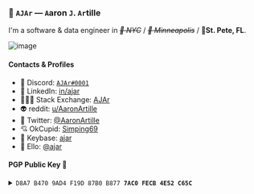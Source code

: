 ### 🚪 `AJAr` — `A`aron `J`. `Ar`tille

I'm a software &amp; data engineer in _~~🗽 NYC~~_ / _~~🌉 Minneapolis~~_ / 🌴**St. Pete, FL**.

![image](https://user-images.githubusercontent.com/612499/134766803-9d5de389-ec56-413c-949c-42f6ef09cdc6.png)

#### Contacts & Profiles

- 👾 Discord: [`AJAr#0001`](https://discordapp.com/users/254277765312806912)
- 🧳 LinkedIn: [in/ajar](https://www.linkedin.com/in/ajar)
- 👨🏻‍💻 Stack Exchange: [AJAr](https://security.stackexchange.com/users/67475/ajar) 
- 👽 reddit: [u/AaronArtille](https://www.reddit.com/u/AaronArtille)
- 🍊 Twitter: [@AaronArtille](https://www.twitter.com/AaronArtille)
- 💘 OkCupid: [Simping69](https://www.youtube.com/watch?v=eBGIQ7ZuuiU)
- 🔐 Keybase: [ajar](https://www.keybase.io/ajar)
- 🎨 Ello: [@ajar](https://ello.co/ajar)

#### PGP Public Key 🤫
<details>
  <summary>
    <code>D8A7 B470 9AD4 F19D 87B0 B877 <b>7AC0 FECB 4E52 C65C</b></code>
  </summary>
  <br>
  
  ```
  -----BEGIN PGP PUBLIC KEY BLOCK-----

  mDMEYnkSDBYJKwYBBAHaRw8BAQdADx4/DQqnc0hjQYZrf+7VnJVRl4Ah637/BVP7
  Tv656Nu0J0Fhcm9uIEFydGlsbGUgKCJBSkFyIikgPGFhcm9uQGFqYXIub3JnPoiQ
  BBMWCAA4FiEE2Ke0cJrU8Z2HsLh3esD+y05SxlwFAmJ5EgwCGwMFCwkIBwIGFQoJ
  CAsCBBYCAwECHgECF4AACgkQesD+y05SxlwNCwEA5xbekgcg2a7Pibttw3VGRoGD
  BiWSSk0zN+6ev9TVEEYA/3E1WN1sn5r/vRx/L4PUB+5xjUXl117vFrMBNYWOaJkO
  uDgEYnkSDBIKKwYBBAGXVQEFAQEHQJYH9cxtT66tzvfconsPHSMGOxmJwsfl/CK0
  LuoUG9osAwEIB4h4BBgWCAAgFiEE2Ke0cJrU8Z2HsLh3esD+y05SxlwFAmJ5EgwC
  GwwACgkQesD+y05SxlznEQEAhRQCpeUt73dPkxHvo0Sdlu/IVa/1bSsGvOIfdFjL
  RQ4BANRi/5V50+q00fnJxHco2thwQSH0OEVf0GNpDTIOrE4D
  =YYky
  -----END PGP PUBLIC KEY BLOCK-----
  ```
</details>
